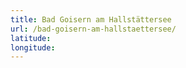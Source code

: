 ```yaml
---
title: Bad Goisern am Hallstättersee
url: /bad-goisern-am-hallstaettersee/
latitude: 
longitude: 
---
```

